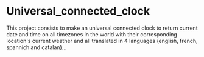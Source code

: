# Universal_connected_clock
This project consists to make an universal connected clock to return current date and time on all timezones in the world with their corresponding location's current weather and all translated in 4 languages (english, french, spannich and catalan)...
